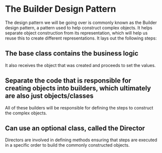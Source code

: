 # **The Builder Design Pattern**
The design pattern we will be going over is commonly known as the Builder design pattern, a pattern used to help construct complex objects. It helps separate object construction from its representation, which will help us reuse this to create different representations.
It lays out the following steps:
## **The base class contains the business logic**
It also receives the object that was created and proceeds to set the values.
## **Separate the code that is responsible for creating objects into builders, which ultimately are also just objects/classes**
All of these builders will be responsible for defining the steps to construct the complex objects.
## **Can use an optional class, called the Director**
Directors are involved in defining methods ensuring that steps are executed in a specific order to build the commonly constructed objects.
